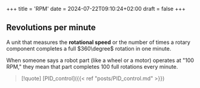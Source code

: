 +++
title = 'RPM'
date = 2024-07-22T09:10:24+02:00
draft = false
+++

## Revolutions per minute
 A unit that measures the **rotational speed** or the number of times a rotary component completes a full $360\degree$ rotation in one minute.

When someone says a robot part (like a wheel or a motor) operates at "100 RPM," they mean that part completes 100 full rotations every minute.



>[!quote] [PID_control]({{< ref "posts/PID_control.md" >}}) 